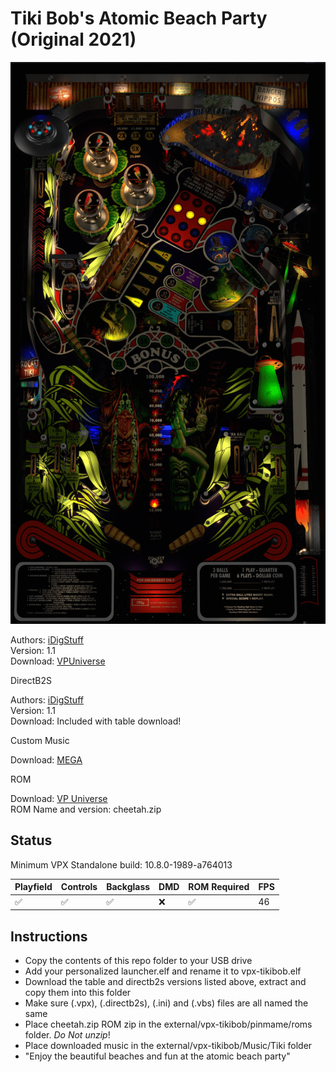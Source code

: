 # Tiki Bob's Atomic Beach Party (Original 2021)

![Table Preview](../../images/vpx-TikiBob-preview.jpg)

Authors: [iDigStuff](https://vpuniverse.com/profile/29753-idigstuff/)  
Version: 1.1  
Download: [VPUniverse](https://vpuniverse.com/files/file/7143-tiki-bobs-atomic-beach-party-original-theme-2021/)

DirectB2S

Authors: [iDigStuff](https://vpuniverse.com/profile/29753-idigstuff/)  
Version: 1.1  
Download: Included with table download!

Custom Music

Download: [MEGA](https://mega.nz/folder/5Bp2TIpQ#RyB2iGHyGuOxHuxUh3iEgQ)

ROM

Download: [VP Universe](https://vpuniverse.com/files/file/1661-cheetahzip/)  
ROM Name and version: cheetah.zip

## Status 

Minimum VPX Standalone build: 10.8.0-1989-a764013

| Playfield | Controls | Backglass | DMD | ROM Required | FPS | 
|-----------|----------|-----------|-----|--------------|-----|
| :white_check_mark: | :white_check_mark: | :white_check_mark: | :x: | :white_check_mark: | 46 |

## Instructions

- Copy the contents of this repo folder to your USB drive
- Add your personalized launcher.elf and rename it to vpx-tikibob.elf
- Download the table and directb2s versions listed above, extract and copy them into this folder
- Make sure (.vpx), (.directb2s), (.ini) and (.vbs) files are all named the same
- Place cheetah.zip ROM zip in the external/vpx-tikibob/pinmame/roms folder. *Do Not unzip*!
- Place downloaded music in the external/vpx-tikibob/Music/Tiki folder
- "Enjoy the beautiful beaches and fun at the atomic beach party"
